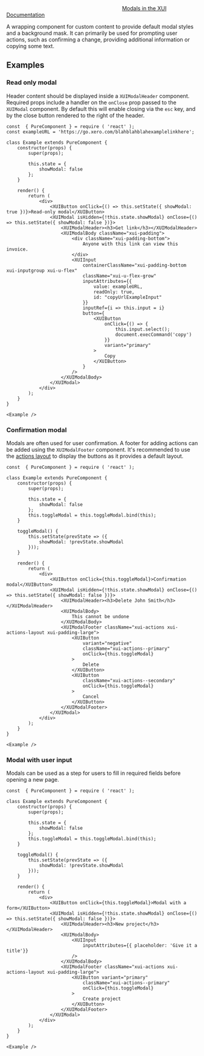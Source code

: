 <div class="xui-margin-vertical">
	<svg focusable="false" class="xui-icon xui-icon-inline xui-icon-large xui-icon-color-blue"> <use xlink:href="#xui-icon-bookmark" role="presentation"/></svg>
	<span><a href="../section-modals.html#modals">Modals in the XUI Documentation</a></span>
</div>

A wrapping component for custom content to provide default modal styles and a background mask. It can primarily be used for prompting user actions, such as confirming a change, providing additional information or copying some text.

## Examples

### Read only modal

Header content should be displayed inside a `XUIModalHeader` component. Required props include a handler on the  `onClose` prop passed to the `XUIModal` component. By default this will enable closing via the `esc` key, and by the close button rendered to the right of the header.

```
const  { PureComponent } = require ( 'react' );
const exampleURL = 'https://go.xero.com/blahblahblahexamplelinkhere';

class Example extends PureComponent {
	constructor(props) {
		super(props);

		this.state = {
			showModal: false
		};
	}

	render() {
		return (
			<div>
				<XUIButton onClick={() => this.setState({ showModal: true })}>Read-only modal</XUIButton>
				<XUIModal isHidden={!this.state.showModal} onClose={() => this.setState({ showModal: false })}>
					<XUIModalHeader><h3>Get link</h3></XUIModalHeader>
					<XUIModalBody className="xui-padding">
						<div className="xui-padding-bottom">
							Anyone with this link can view this invoice.
						</div>
						<XUIInput
							containerClassName="xui-padding-bottom xui-inputgroup xui-u-flex"
							className="xui-u-flex-grow"
							inputAttributes={{
								value: exampleURL,
								readOnly: true,
								id: "copyUrlExampleInput"
							}}
							inputRef={i => this.input = i}
							button={
								<XUIButton
									onClick={() => {
										this.input.select();
										document.execCommand('copy')
									}}
									variant="primary"
								>
									Copy
								</XUIButton>
							}
						/>
					</XUIModalBody>
				</XUIModal>
			</div>
		);
	}
}

<Example />
```

### Confirmation modal

Modals are often used for user confirmation. A footer for adding actions can be added using the `XUIModalFooter` component. It's recommended to use the [actions layout](../section-buttons.html#buttons-9) to display the buttons as it provides a default layout.

```
const  { PureComponent } = require ( 'react' );

class Example extends PureComponent {
	constructor(props) {
		super(props);

		this.state = {
			showModal: false
		};
		this.toggleModal = this.toggleModal.bind(this);
	}

	toggleModal() {
		this.setState(prevState => ({
			showModal: !prevState.showModal
		}));
	}

	render() {
		return (
			<div>
				<XUIButton onClick={this.toggleModal}>Confirmation modal</XUIButton>
				<XUIModal isHidden={!this.state.showModal} onClose={() => this.setState({ showModal: false })}>
					<XUIModalHeader><h3>Delete John Smith</h3></XUIModalHeader>
					<XUIModalBody>
						This cannot be undone
					</XUIModalBody>
					<XUIModalFooter className="xui-actions xui-actions-layout xui-padding-large">
						<XUIButton
							variant="negative"
							className="xui-actions--primary"
							onClick={this.toggleModal}
						>
							Delete
						</XUIButton>
						<XUIButton
							className="xui-actions--secondary"
							onClick={this.toggleModal}
						>
							Cancel
						</XUIButton>
					</XUIModalFooter>
				</XUIModal>
			</div>
		);
	}
}

<Example />
```

### Modal with user input

Modals can be used as a step for users to fill in required fields before opening a new page.

```
const  { PureComponent } = require ( 'react' );

class Example extends PureComponent {
	constructor(props) {
		super(props);

		this.state = {
			showModal: false
		};
		this.toggleModal = this.toggleModal.bind(this);
	}

	toggleModal() {
		this.setState(prevState => ({
			showModal: !prevState.showModal
		}));
	}

	render() {
		return (
			<div>
				<XUIButton onClick={this.toggleModal}>Modal with a form</XUIButton>
				<XUIModal isHidden={!this.state.showModal} onClose={() => this.setState({ showModal: false })}>
					<XUIModalHeader><h3>New project</h3></XUIModalHeader>
					<XUIModalBody>
						<XUIInput
							inputAttributes={{ placeholder: 'Give it a title'}}
						/>
					</XUIModalBody>
					<XUIModalFooter className="xui-actions xui-actions-layout xui-padding-large">
						<XUIButton variant="primary"
							className="xui-actions--primary"
							onClick={this.toggleModal}
						>
							Create project
						</XUIButton>
					</XUIModalFooter>
				</XUIModal>
			</div>
		);
	}
}

<Example />
```
